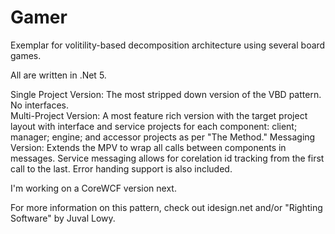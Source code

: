 # Gamer
Exemplar for volitility-based decomposition architecture using several board games.

All are written in .Net 5.  

Single Project Version: The most stripped down version of the VBD pattern.  No interfaces.  
Multi-Project Version: A most feature rich version with the target project layout with interface and service projects for each component: client; manager; engine; and accessor projects as per "The Method." 
Messaging Version: Extends the MPV to wrap all calls between components in messages.  Service messaging allows for corelation id tracking from the first call to the last.  Error handing support is also included.  

I'm working on a CoreWCF version next.  

For more information on this pattern, check out idesign.net and/or "Righting Software" by Juval Lowy.  
